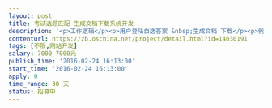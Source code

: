 ```yaml
---                
layout: post       
title: 考试选题匹配 生成文档下载系统开发           
description: '<p>工作逻辑</p><p>用户登陆自选答案 &nbsp;生成文档 下载</p><p>例如：题目1 有 有10个答案 &nbsp;1.1 1.2 1.3 ····</p><p>学生选择了1.2答案</p><p>然后题目2 选择了 2.6答案</p><p>······</p><p>所有题目答案选完后 生成PDF文档下载</p><p><br></p><p>附近word有工作逻辑说明</p>'     
contenturl: https://zb.oschina.net/project/detail.html?id=14030191      
tags: [不限,网站开发]            
salary: 7000-7000元          
publish_time: '2016-02-24 16:13:00'         
start_time: '2016-02-24 16:13:00'           
apply: 0                   
time_range: 30 天              
status: 招募中                  
---                 
```

